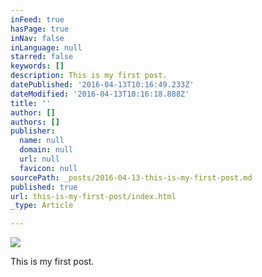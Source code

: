 ```yaml
---
inFeed: true
hasPage: true
inNav: false
inLanguage: null
starred: false
keywords: []
description: This is my first post.
datePublished: '2016-04-13T10:16:49.233Z'
dateModified: '2016-04-13T10:16:18.888Z'
title: ''
author: []
authors: []
publisher:
  name: null
  domain: null
  url: null
  favicon: null
sourcePath: _posts/2016-04-13-this-is-my-first-post.md
published: true
url: this-is-my-first-post/index.html
_type: Article

---
```

![](https://the-grid-user-content.s3-us-west-2.amazonaws.com/262e4735-3e61-4af6-bd02-064fa764223c.jpg)

This is my first post.